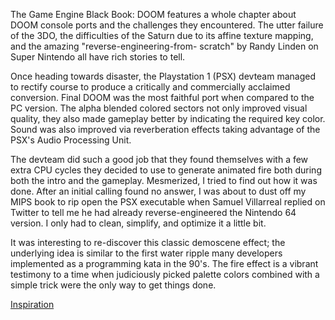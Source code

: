 The Game Engine Black Book: DOOM features a whole chapter about DOOM console ports and the challenges they encountered. The utter failure of the 3DO, the difficulties of the Saturn due to its affine texture mapping, and the amazing "reverse-engineering-from- scratch" by Randy Linden on Super Nintendo all have rich stories to tell.

Once heading towards disaster, the Playstation 1 (PSX) devteam managed to rectify course to produce a critically and commercially acclaimed conversion. Final DOOM was the most faithful port when compared to the PC version. The alpha blended colored sectors not only improved visual quality, they also made gameplay better by indicating the required key color. Sound was also improved via reverberation effects taking advantage of the PSX's Audio Processing Unit.

The devteam did such a good job that they found themselves with a few extra CPU cycles they decided to use to generate animated fire both during both the intro and the gameplay. Mesmerized, I tried to find out how it was done. After an initial calling found no answer, I was about to dust off my MIPS book to rip open the PSX executable when Samuel Villarreal replied on Twitter to tell me he had already reverse-engineered the Nintendo 64 version. I only had to clean, simplify, and optimize it a little bit.

It was interesting to re-discover this classic demoscene effect; the underlying idea is similar to the first water ripple many developers implemented as a programming kata in the 90's. The fire effect is a vibrant testimony to a time when judiciously picked palette colors combined with a simple trick were the only way to get things done.

[Inspiration](https://twitter.com/fabynou/status/936329655308632064)
